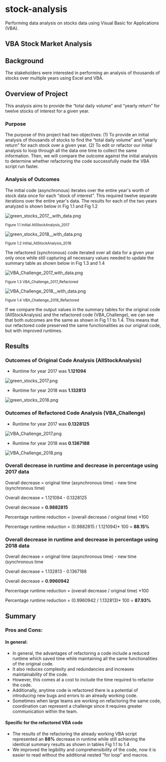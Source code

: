 # stock-analysis

Performing data analysis on stocks data using Visual Basic for Applications (VBA).

## VBA Stock Market Analysis

## Background

The stakeholders were interested in performing an analysis of thousands of stocks over multiple years using Excel and VBA.

## Overview of Project

This analysis aims to provide the “total daily volume” and “yearly return”  for twelve stocks of interest for a given year.

### Purpose

The purpose of this project had two objectives: (1) To provide an initial analysis of thousands of stocks to find the “total daily volume” and “yearly return” for each stock over a given year. (2) To edit or refactor our initial analysis to loop through all the data one time to collect the same information. Then, we will compare the outcome against the initial analysis to determine whether refactoring the code successfully made the VBA script run faster.

### Analysis of Outcomes

The initial code (asynchronous) iterates over the entire year's worth of stock data once for each “stock of interest”. This required twelve separate iterations over the entire year's data. The results for each of the two years analyzed is shown below in Fig 1.1 and Fig 1.2

![green_stocks_2017__with_data.png](Images/green_stocks_2017__with_data.png)

<sub> Figure 1.1 Initial AllStockAnalysis_2017

![green_stocks_2018__with_data.png](Images/green_stocks_2018__with_data.png)

<sub>Figure 1.2 Initial_AllStockAnalysis_2018

The refactored (synchronous) code iterated over all data for a given year only once while still capturing all necessary values needed to update the summary table as shown below in Fig 1.3 and 1.4

![VBA_Challenge_2017_with_data.png](Images/VBA_Challenge_2017_with_data.png)

<sub>Figure 1.3 VBA_Challenge_2017_Refactored

![VBA_Challenge_2018__with_data.png](Images/VBA_Challenge_2018__with_data.png)

<sub>Figure 1.4 VBA_Challenge_2018_Refactored

If we compare the output values in the summary tables for the original code (AllStockAnalysis) and the refactored code (VBA_Challenge), we can see that both outcomes are the same as shown in Fig 1.1 to 1.4. This means that our refactored code preserved the same functionalities as our original code, but with improved runtimes.


## Results

### Outcomes of Original Code Analysis (AllStockAnalysis)

- Runtime for year 2017 was **1.121094**

![green_stocks_2017.png](Resources/green_stocks_2017.png)

- Runtime for year 2018 was **1.132813**

![green_stocks_2018.png](Resources/green_stocks_2018.png)

### Outcomes of Refactored Code Analysis (VBA_Challenge)

- Runtime for year 2017 was **0.1328125**

![VBA_Challenge_2017.png](Resources/VBA_Challenge_2017.png)

- Runtime for year 2018 was **0.1367188**

![VBA_Challenge_2018.png](Resources/VBA_Challenge_2018.png)

### Overall decrease in runtime and decrease in percentage using 2017 data

Overall decrease = original time (asynchronous time) - new time (synchronous time)<br />

Overall decrease = 1.121094 - 0.1328125<br />

Overall decrease = **0.9882815**

Percentage runtime reduction = (overall decrease / original time) *100<br />

Percentage runtime reduction = (0.9882815 / 1.121094)* 100 = **88.15%**

### Overall decrease in runtime and decrease in percentage using 2018 data

Overall decrease = original time (asynchronous time) - new time (synchronous time<br />

Overall decrease = 1.132813 -  0.1367188<br />

Overall decrease = **0.9960942**


Percentage runtime reduction = (overall decrease / original time) *100<br />

Percentage runtime reduction = (0.9960942 / 1.132813)* 100 = **87.93%**

## Summary
 
### Pros and Cons:
#### In general:
 
- In general, the advantages of refactoring a code include a reduced runtime which saved time while maintaining all the same functionalities of the original code. 
- It also reduces complexity and redundancies and increases maintainability of the code.
- However, this comes at a cost to include the time required to refactor the code.
- Additionally, anytime code is refactored there is a potential of introducing new bugs and errors to an already working code.
- Sometimes when large teams are working on refactoring the same code, coordination can represent a challenge since it requires greater communication within the team.
 
 
#### Specific for the refactored VBA code

- The results of the refactoring the already working VBA script represented an **88%** decrease in runtime while still achieving the identical summary results as shown in tables Fig 1.1 to 1.4
- We improved the legibility and comprehensibility of the code, now it is easier to read without the additional nested ”for loop” and macros.
